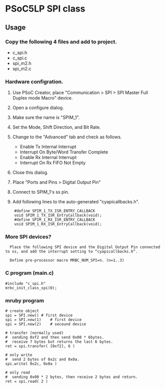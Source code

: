 # PSoC5LP SPI class

## Usage

### Copy the following 4 files and add to project.
 * c_spi.h
 * c_spi.c
 * spi_m2.h
 * spi_m2.c


### Hardware configration.

   1. Use PSoC Creator, place "Communication > SPI >
        SPI Master Full Duplex mode Macro" device.
   2. Open a configure dialog.
   3. Make sure the name is "SPIM_1".
   4. Set the Mode, Shift Direction, and Bit Rate.
   5. Change to the "Advanced" tab and check as follows.
       *	Enable Tx Internal Interrupt
       *	Interrupt On Byte/Word Transfer Complete
       * 	Enable Rx Internal Interrupt
       *	Interrupt On Rx FIFO Not Empty

   6. Close this dialog.
   7. Place "Ports and Pins > Digital Output Pin"
   8. Connect to SPIM_1's ss pin.
   9. Add following lines to the auto-generated "cyapicallbacks.h".
```
	#define SPIM_1_TX_ISR_ENTRY_CALLBACK
	void SPIM_1_TX_ISR_EntryCallback(void);
	#define SPIM_1_RX_ISR_ENTRY_CALLBACK
	void SPIM_1_RX_ISR_EntryCallback(void);
```

### More SPI devices?

      Place the following SPI device and the Digital Output Pin connected to ss, and add the interrupt setting to “cyapicallbacks.h”.

      Define pre-processor macro MRBC_NUM_SPI=n. (n=1..3)


### C program (main.c)

```
#include "c_spi.h"
mrbc_init_class_spi(0);
```


### mruby program

```
# create object
spi = SPI.new()	# first device
spi = SPI.new(1)	# first device
spi = SPI.new(2)	# secound device

# transfer (normally used)
#  sending 0xf2 and then send 0x00 * 6bytes.
#  receive 7 bytes but returns the last 6 bytes.
ret = spi.transfer( [0xf2], 6 )

# only write
#  send 2 bytes of 0x2c and 0x0a.
spi.write( 0x2c, 0x0a )

# only read
#  sending 0x00 * 2 bytes, then receive 2 bytes and return.
ret = spi.read( 2 )
```

